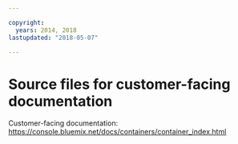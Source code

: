 ```yaml
---

copyright:
  years: 2014, 2018
lastupdated: "2018-05-07"

---
```



# Source files for customer-facing documentation

Customer-facing documentation: https://console.bluemix.net/docs/containers/container_index.html



